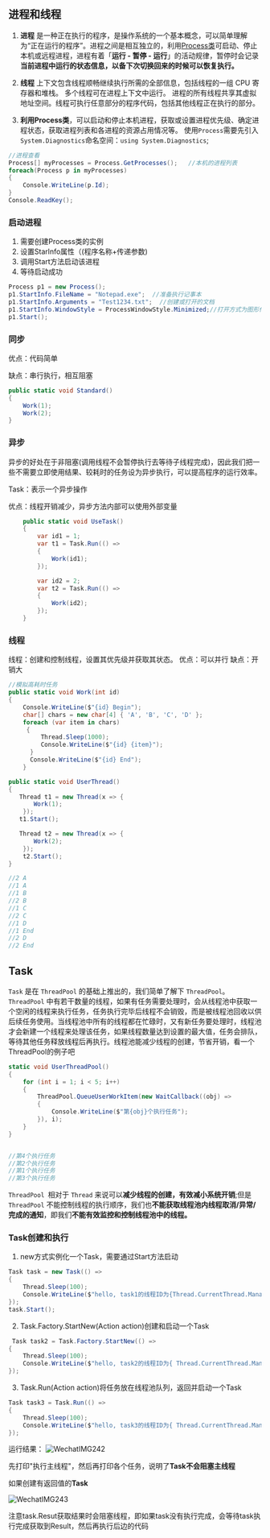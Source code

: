 ## 进程和线程

1. **进程** 是一种正在执行的程序，是操作系统的一个基本概念，可以简单理解为“正在运行的程序”。进程之间是相互独立的，利用[Process类](https://so.csdn.net/so/search?q=Process类&spm=1001.2101.3001.7020)可启动、停止本机或远程进程，进程有着「**运行 - 暂停 - 运行**」的活动规律，暂停时会记录**当前进程中运行的状态信息，以备下次切换回来的时候可以恢复执行。**

2. **线程** 上下文包含线程顺畅继续执行所需的全部信息，包括线程的一组 CPU 寄存器和堆栈。 多个线程可在进程上下文中运行。 进程的所有线程共享其虚拟地址空间。线程可执行任意部分的程序代码，包括其他线程正在执行的部分。

3. **利用Process类**，可以启动和停止本机进程，获取或设置进程优先级、确定进程状态，获取进程列表和各进程的资源占用情况等。
   使用`Process`需要先引入`System.Diagnostics`命名空间：`using System.Diagnostics`;

```c#
//进程查看
Process[] myProcesses = Process.GetProcesses();   //本机的进程列表
foreach(Process p in myProcesses)
{
	Console.WriteLine(p.Id);
}
Console.ReadKey();
```

### 启动进程

1. 需要创建Process类的实例
2. 设置Starlnfo属性（(程序名称+传递参数)
3. 调用Start方法启动该进程
4. 等待启动成功

```c#
Process p1 = new Process();
p1.StartInfo.FileName = "Notepad.exe";  //准备执行记事本
p1.StartInfo.Arguments = "Test1234.txt";  //创建或打开的文档
p1.StartInfo.WindowStyle = ProcessWindowStyle.Minimized;//打开方式为图形化界面   最小化
p1.Start();

```

### 同步

优点：代码简单

缺点：串行执行，相互阻塞

```c#
public static void Standard()
{
    Work(1);
    Work(2);
}
```



### 异步

异步的好处在于非阻塞(调用线程不会暂停执行去等待子线程完成)，因此我们把一些不需要立即使用结果、较耗时的任务设为异步执行，可以提高程序的运行效率。

Task：表示一个异步操作

优点：线程开销减少，异步方法内部可以使用外部变量

```C#
    public static void UseTask()
    {
        var id1 = 1;
        var t1 = Task.Run(() =>
        {
            Work(id1);
        });

        var id2 = 2;
        var t2 = Task.Run(() =>
        {
            Work(id2);
        });
    }
```

### 线程
线程：创建和控制线程，设置其优先级并获取其状态。
优点：可以并行
缺点：开销大

```c#
//模拟高耗时任务
public static void Work(int id)
{
    Console.WriteLine($"{id} Begin");
    char[] chars = new char[4] { 'A', 'B', 'C', 'D' };
    foreach (var item in chars)
     {
         Thread.Sleep(1000);
         Console.WriteLine($"{id} {item}");
      }
      Console.WriteLine($"{id} End");
    }

public static void UserThread() 
{
   Thread t1 = new Thread(x => {
       Work(1);
    });
   t1.Start();

   Thread t2 = new Thread(x => {
       Work(2);
    });
    t2.Start();
}

//2 A
//1 A
//1 B
//2 B
//1 C
//2 C
//1 D
//1 End
//2 D
//2 End

```



## Task

`Task` 是在 `ThreadPool` 的基础上推出的，我们简单了解下 `ThreadPool`。`ThreadPool` 中有若干数量的线程，如果有任务需要处理时，会从线程池中获取一个空闲的线程来执行任务，任务执行完毕后线程不会销毁，而是被线程池回收以供后续任务使用。当线程池中所有的线程都在忙碌时，又有新任务要处理时，线程池才会新建一个线程来处理该任务，如果线程数量达到设置的最大值，任务会排队，等待其他任务释放线程后再执行。线程池能减少线程的创建，节省开销，看一个ThreadPool的例子吧

```c#
static void UserThreadPool()
{
    for (int i = 1; i < 5; i++)
    {
        ThreadPool.QueueUserWorkItem(new WaitCallback((obj) =>
        {
            Console.WriteLine($"第{obj}个执行任务");
        }), i);
    }
}


//第4个执行任务
//第2个执行任务
//第1个执行任务
//第3个执行任务


```

`ThreadPool `相对于 `Thread` 来说可以**减少线程的创建，有效减小系统开销**;但是 `ThreadPool` 不能控制线程的执行顺序，我们也**不能获取线程池内线程取消/异常/完成的通知**，即我们**不能有效监控和控制线程池中的线程。**

### Task创建和执行

1.  new方式实例化一个Task，需要通过Start方法启动 
```c#
Task task = new Task(() => 
{ 
    Thread.Sleep(100); 
    Console.WriteLine($"hello, task1的线程ID为{Thread.CurrentThread.ManagedThreadId}"); 
}); 
task.Start();       

```

2. Task.Factory.StartNew(Action action)创建和启动一个Task 

```c#
 Task task2 = Task.Factory.StartNew(() => 
{ 
    Thread.Sleep(100); 
    Console.WriteLine($"hello, task2的线程ID为{ Thread.CurrentThread.ManagedThreadId}");
}); 
```

3. Task.Run(Action action)将任务放在线程池队列，返回并启动一个Task 

```c#
Task task3 = Task.Run(() => 
{ 
    Thread.Sleep(100); 
    Console.WriteLine($"hello, task3的线程ID为{ Thread.CurrentThread.ManagedThreadId}"); 
}); 
```

运行结果：
![WechatIMG242](https://github.com/hylsss/CodeRecord/assets/62007319/c89c77a5-dcb9-431a-9c7e-21f60cd6a3d2)





先打印"执行主线程"，然后再打印各个任务，说明了**Task不会阻塞主线程**

如果创建有返回值的**Task** 

![WechatIMG243](https://github.com/hylsss/CodeRecord/assets/62007319/b035ba35-9798-40de-a609-7a8f16654a15)




注意task.Resut获取结果时会阻塞线程，即如果task没有执行完成，会等待task执行完成获取到Result，然后再执行后边的代码

